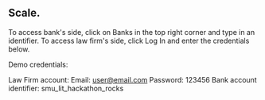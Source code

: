 ## Scale.

To access bank's side, click on Banks in the top right corner and type in an identifier.
To access law firm's side, click Log In and enter the credentials below.

Demo credentials:

Law Firm account: Email: user@email.com Password: 123456
Bank account identifier: smu_lit_hackathon_rocks
